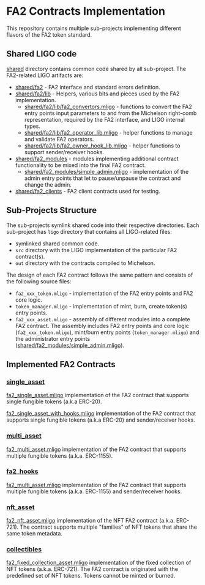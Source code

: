 # FA2 Contracts Implementation

This repository contains multiple sub-projects implementing different flavors of
the FA2 token standard.

## Shared LIGO code

[shared](shared) directory contains common code shared by all sub-project.
The FA2-related LIGO artifacts are:

- [shared/fa2](shared/fa2) - FA2 interface and standard errors definition.
- [shared/fa2/lib](shared/fa2/lib) - Helpers, various bits and pieces
  used by the FA2 implementation.
  - [shared/fa2/lib/fa2_convertors.mligo](shared/fa2/lib/fa2_convertors.mligo) -
    functions to convert the FA2 entry points input parameters to and from the Michelson
    right-comb representation, required by the FA2 interface, and LIGO internal types.
  - [shared/fa2/lib/fa2_operator_lib.mligo](shared/fa2/lib/fa2_operator_lib.mligo) -
    helper functions to manage and validate FA2 operators.
  - [shared/fa2/lib/fa2_owner_hook_lib.mligo](shared/fa2/lib/fa2_owner_hook_lib.mligo) -
    helper functions to support sender/receiver hooks.
- [shared/fa2_modules](shared/fa2_modules) - modules implementing additional contract
  functionality to be mixed into the final FA2 contract.
  - [shared/fa2_modules/simple_admin.mligo](shared/fa2_modules/simple_admin.mligo) -
    implementation of the admin entry points that let to pause/unpause the contract
    and change the admin.
- [shared/fa2_clients](shared/fa2_clients) - FA2 client contracts used for testing.

## Sub-Projects Structure

The sub-projects symlink shared code into their respective directories. Each
sub-project has `ligo` directory that contains all LIGO-related files:

- symlinked shared common code.
- `src` directory with the LIGO implementation of the particular FA2 contract(s).
- `out` directory with the contracts compiled to Michelson.

The design of each FA2 contract follows the same pattern and consists of the following
source files:

- `fa2_xxx_token.mligo` - implementation of the FA2 entry points and FA2 core logic.
- `token_manager.mligo` - implementation of mint, burn, create token(s) entry points.
- `fa2_xxx_asset.mligo` - assembly of different modules into a complete FA2 contract.
  The assembly includes FA2 entry points and core logic (`fa2_xxx_token.mligo`),
  mint/burn entry points (`token_manager.mligo`)
  and the administrator entry points
  ([shared/fa2_modules/simple_admin.mligo](shared/fa2_modules/simple_admin.mligo)).

## Implemented FA2 Contracts

### [single_asset](single_asset)

[fa2_single_asset.mligo](single_asset/ligo/src/fa2_single_asset.mligo) implementation
of the FA2 contract that supports single fungible tokens (a.k.a ERC-20).

[fa2_single_asset_with_hooks.mligo](single_asset/ligo/src/fa2_single_asset_with_hooks.mligo)
implementation of the FA2 contract that supports single fungible tokens (a.k.a ERC-20)
and sender/receiver hooks.

### [multi_asset](multi_asset)

[fa2_multi_asset.mligo](multi_asset/ligo/src/fa2_multi_asset.mligo) implementation
of the FA2 contract that supports multiple fungible tokens (a.k.a. ERC-1155).

### [fa2_hooks](fa2_hooks)

[fa2_multi_asset.mligo](fa2_hooks/ligo/src/fa2_multi_asset.mligo) implementation
of the FA2 contract that supports multiple fungible tokens (a.k.a. ERC-1155) and
sender/receiver hooks.

### [nft_asset](nft_asset)

[fa2_nft_asset.mligo](nft_asset/ligo/src/fa2_nft_asset.mligo) implementation
of the NFT FA2 contract (a.k.a. ERC-721). The contract supports multiple "families"
of NFT tokens that share the same token metadata.

### [collectibles](collectibles)

[fa2_fixed_collection_asset.mligo](collectibles/ligo/src/fa2_fixed_collection_asset.mligo)
implementation of the fixed collection of NFT tokens (a.k.a. ERC-721). The FA2
contract is originated with the predefined set of NFT tokens. Tokens cannot be
minted or burned.
